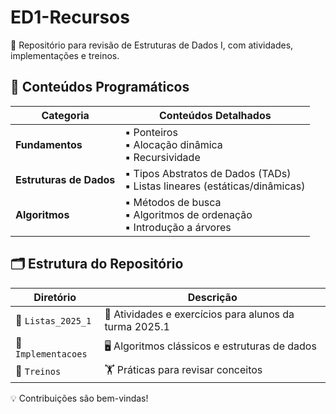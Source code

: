 # ED1-Recursos  

📌 Repositório para revisão de Estruturas de Dados I, com atividades, implementações e treinos. 

## 📌 Conteúdos Programáticos

| Categoria                | Conteúdos Detalhados                                                                 |
|--------------------------|-------------------------------------------------------------------------------------|
| **Fundamentos**          | ▪️ Ponteiros <br> ▪️ Alocação dinâmica <br> ▪️ Recursividade                         |
| **Estruturas de Dados**  | ▪️ Tipos Abstratos de Dados (TADs) <br> ▪️ Listas lineares (estáticas/dinâmicas)     |
| **Algoritmos**           | ▪️ Métodos de busca <br> ▪️ Algoritmos de ordenação <br> ▪️ Introdução a árvores     |


## 🗂️ Estrutura do Repositório

| Diretório            | Descrição                                      |
|----------------------|-----------------------------------------------|
| 📁 `Listas_2025_1`   | 📝 Atividades e exercícios para alunos da turma 2025.1 |
| 📁 `Implementacoes`  | 🖥️ Algoritmos clássicos e estruturas de dados |
| 📁 `Treinos`         | 🏋️ Práticas para revisar conceitos            |

💡 Contribuições são bem-vindas!  
